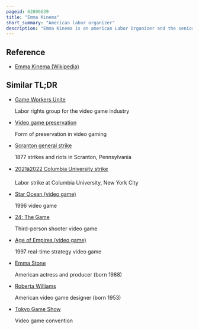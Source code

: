 ```yaml
---
pageid: 62806639
title: "Emma Kinema"
short_summary: "American labor organizer"
description: "Emma Kinema is an american Labor Organizer and the senior Campaign Lead of Code-Cwa, the Communication Workers of America's Campaign to organize Digital Employees. In the late 2010s While working as a Quality Assurance Tester Kinema volunteered as a Game Industry Organizer and Co-Founder of Game Workers unite. She was hired in 2020 to lead the Cwa Union's Initiative to organize video Game and Technology Workers the first american Initiative of its Kind in those Sectors."
---
```


## Reference

- [Emma Kinema (Wikipedia)](https://en.wikipedia.org/?curid=62806639)

## Similar TL;DR

- [Game Workers Unite](/tldr/en/game-workers-unite)

  Labor rights group for the video game industry

- [Video game preservation](/tldr/en/video-game-preservation)

  Form of preservation in video gaming

- [Scranton general strike](/tldr/en/scranton-general-strike)

  1877 strikes and riots in Scranton, Pennsylvania

- [2021â2022 Columbia University strike](/tldr/en/20212022-columbia-university-strike)

  Labor strike at Columbia University, New York City

- [Star Ocean (video game)](/tldr/en/star-ocean-video-game)

  1996 video game

- [24: The Game](/tldr/en/24-the-game)

  Third-person shooter video game

- [Age of Empires (video game)](/tldr/en/age-of-empires-video-game)

  1997 real-time strategy video game

- [Emma Stone](/tldr/en/emma-stone)

  American actress and producer (born 1988)

- [Roberta Williams](/tldr/en/roberta-williams)

  American video game designer (born 1953)

- [Tokyo Game Show](/tldr/en/tokyo-game-show)

  Video game convention
